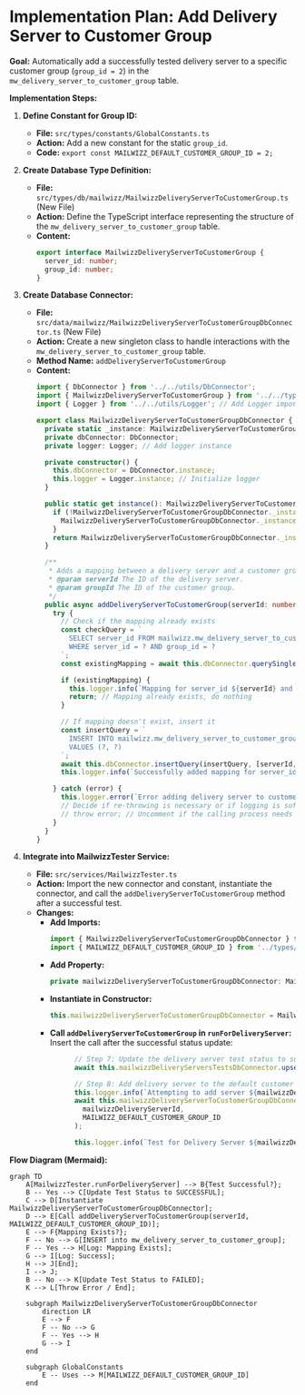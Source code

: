# Implementation Plan: Add Delivery Server to Customer Group

**Goal:** Automatically add a successfully tested delivery server to a specific customer group (`group_id = 2`) in the `mw_delivery_server_to_customer_group` table.

**Implementation Steps:**

1.  **Define Constant for Group ID:**
    *   **File:** `src/types/constants/GlobalConstants.ts`
    *   **Action:** Add a new constant for the static `group_id`.
    *   **Code:** `export const MAILWIZZ_DEFAULT_CUSTOMER_GROUP_ID = 2;`

2.  **Create Database Type Definition:**
    *   **File:** `src/types/db/mailwizz/MailwizzDeliveryServerToCustomerGroup.ts` (New File)
    *   **Action:** Define the TypeScript interface representing the structure of the `mw_delivery_server_to_customer_group` table.
    *   **Content:**
        ```typescript
        export interface MailwizzDeliveryServerToCustomerGroup {
          server_id: number;
          group_id: number;
        }
        ```

3.  **Create Database Connector:**
    *   **File:** `src/data/mailwizz/MailwizzDeliveryServerToCustomerGroupDbConnector.ts` (New File)
    *   **Action:** Create a new singleton class to handle interactions with the `mw_delivery_server_to_customer_group` table.
    *   **Method Name:** `addDeliveryServerToCustomerGroup`
    *   **Content:**
        ```typescript
        import { DbConnector } from '../../utils/DbConnector';
        import { MailwizzDeliveryServerToCustomerGroup } from '../../types/db/mailwizz/MailwizzDeliveryServerToCustomerGroup';
        import { Logger } from '../../utils/Logger'; // Add Logger import

        export class MailwizzDeliveryServerToCustomerGroupDbConnector {
          private static _instance: MailwizzDeliveryServerToCustomerGroupDbConnector;
          private dbConnector: DbConnector;
          private logger: Logger; // Add logger instance

          private constructor() {
            this.dbConnector = DbConnector.instance;
            this.logger = Logger.instance; // Initialize logger
          }

          public static get instance(): MailwizzDeliveryServerToCustomerGroupDbConnector {
            if (!MailwizzDeliveryServerToCustomerGroupDbConnector._instance) {
              MailwizzDeliveryServerToCustomerGroupDbConnector._instance = new MailwizzDeliveryServerToCustomerGroupDbConnector();
            }
            return MailwizzDeliveryServerToCustomerGroupDbConnector._instance;
          }

          /**
           * Adds a mapping between a delivery server and a customer group if it doesn't already exist.
           * @param serverId The ID of the delivery server.
           * @param groupId The ID of the customer group.
           */
          public async addDeliveryServerToCustomerGroup(serverId: number, groupId: number): Promise<void> {
            try {
              // Check if the mapping already exists
              const checkQuery = `
                SELECT server_id FROM mailwizz.mw_delivery_server_to_customer_group
                WHERE server_id = ? AND group_id = ?
              `;
              const existingMapping = await this.dbConnector.querySingle<MailwizzDeliveryServerToCustomerGroup>(checkQuery, [serverId, groupId]);

              if (existingMapping) {
                this.logger.info(`Mapping for server_id ${serverId} and group_id ${groupId} already exists.`);
                return; // Mapping already exists, do nothing
              }

              // If mapping doesn't exist, insert it
              const insertQuery = `
                INSERT INTO mailwizz.mw_delivery_server_to_customer_group (server_id, group_id)
                VALUES (?, ?)
              `;
              await this.dbConnector.insertQuery(insertQuery, [serverId, groupId]);
              this.logger.info(`Successfully added mapping for server_id ${serverId} and group_id ${groupId}.`);

            } catch (error) {
              this.logger.error(`Error adding delivery server to customer group mapping (Server: ${serverId}, Group: ${groupId}):`, error);
              // Decide if re-throwing is necessary or if logging is sufficient
              // throw error; // Uncomment if the calling process needs to handle the error
            }
          }
        }
        ```

4.  **Integrate into MailwizzTester Service:**
    *   **File:** `src/services/MailwizzTester.ts`
    *   **Action:** Import the new connector and constant, instantiate the connector, and call the `addDeliveryServerToCustomerGroup` method after a successful test.
    *   **Changes:**
        *   **Add Imports:**
            ```typescript
            import { MailwizzDeliveryServerToCustomerGroupDbConnector } from '../data/mailwizz/MailwizzDeliveryServerToCustomerGroupDbConnector';
            import { MAILWIZZ_DEFAULT_CUSTOMER_GROUP_ID } from '../types/constants/GlobalConstants';
            ```
        *   **Add Property:**
            ```typescript
            private mailwizzDeliveryServerToCustomerGroupDbConnector: MailwizzDeliveryServerToCustomerGroupDbConnector;
            ```
        *   **Instantiate in Constructor:**
            ```typescript
            this.mailwizzDeliveryServerToCustomerGroupDbConnector = MailwizzDeliveryServerToCustomerGroupDbConnector.instance;
            ```
        *   **Call `addDeliveryServerToCustomerGroup` in `runForDeliveryServer`:** Insert the call after the successful status update:
            ```typescript
                  // Step 7: Update the delivery server test status to successful
                  await this.mailwizzDeliveryServersTestsDbConnector.upsert(mailwizzDeliveryServerId, MailwizzDeliveryServersTestsStatus.SUCCESSFUL);

                  // Step 8: Add delivery server to the default customer group
                  this.logger.info(`Attempting to add server ${mailwizzDeliveryServerId} to group ${MAILWIZZ_DEFAULT_CUSTOMER_GROUP_ID}`);
                  await this.mailwizzDeliveryServerToCustomerGroupDbConnector.addDeliveryServerToCustomerGroup(
                    mailwizzDeliveryServerId,
                    MAILWIZZ_DEFAULT_CUSTOMER_GROUP_ID
                  );

                  this.logger.info(`Test for Delivery Server ${mailwizzDeliveryServer!.server_id} completed successfully`);
            ```

**Flow Diagram (Mermaid):**

```mermaid
graph TD
    A[MailwizzTester.runForDeliveryServer] --> B{Test Successful?};
    B -- Yes --> C[Update Test Status to SUCCESSFUL];
    C --> D[Instantiate MailwizzDeliveryServerToCustomerGroupDbConnector];
    D --> E[Call addDeliveryServerToCustomerGroup(serverId, MAILWIZZ_DEFAULT_CUSTOMER_GROUP_ID)];
    E --> F{Mapping Exists?};
    F -- No --> G[INSERT into mw_delivery_server_to_customer_group];
    F -- Yes --> H[Log: Mapping Exists];
    G --> I[Log: Success];
    H --> J[End];
    I --> J;
    B -- No --> K[Update Test Status to FAILED];
    K --> L[Throw Error / End];

    subgraph MailwizzDeliveryServerToCustomerGroupDbConnector
        direction LR
        E --> F
        F -- No --> G
        F -- Yes --> H
        G --> I
    end

    subgraph GlobalConstants
        E -- Uses --> M[MAILWIZZ_DEFAULT_CUSTOMER_GROUP_ID]
    end